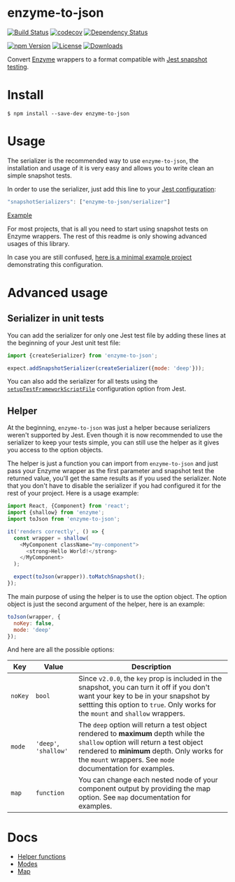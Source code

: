 # enzyme-to-json
[![Build Status](https://img.shields.io/travis/adriantoine/enzyme-to-json.svg?branch=master&style=flat-square)](https://travis-ci.org/adriantoine/enzyme-to-json)
[![codecov](https://img.shields.io/codecov/c/github/adriantoine/enzyme-to-json.svg?style=flat-square)](https://codecov.io/gh/adriantoine/enzyme-to-json)
[![Dependency Status](https://img.shields.io/gemnasium/adriantoine/enzyme-to-json.svg?style=flat-square)](https://gemnasium.com/github.com/adriantoine/enzyme-to-json)

[![npm Version](https://img.shields.io/npm/v/enzyme-to-json.svg?style=flat-square)](https://www.npmjs.com/package/enzyme-to-json)
[![License](https://img.shields.io/npm/l/enzyme-to-json.svg?style=flat-square)](https://www.npmjs.com/package/enzyme-to-json)
[![Downloads](https://img.shields.io/npm/dm/enzyme-to-json.svg?style=flat-square)](https://npm-stat.com/charts.html?package=enzyme-to-json)

Convert [Enzyme](http://airbnb.io/enzyme/) wrappers to a format compatible with [Jest snapshot testing](https://facebook.github.io/jest/docs/tutorial-react.html#snapshot-testing).

# Install
```console
$ npm install --save-dev enzyme-to-json
```

# Usage

The serializer is the recommended way to use `enzyme-to-json`, the installation and usage of it is very easy and allows you to write clean an simple snapshot tests.

In order to use the serializer, just add this line to your [Jest configuration](https://facebook.github.io/jest/docs/en/configuration.html):

```js
"snapshotSerializers": ["enzyme-to-json/serializer"]
```

[Example](https://github.com/adriantoine/enzyme-to-json-v3-testing/blob/master/package.json#L25-L29)

For most projects, that is all you need to start using snapshot tests on Enzyme wrappers. The rest of this readme is only showing advanced usages of this library.

In case you are still confused, [here is a minimal example project](https://github.com/adriantoine/enzyme-to-json-v3-testing) demonstrating this configuration.

# Advanced usage

## Serializer in unit tests

You can add the serializer for only one Jest test file by adding these lines at the beginning of your Jest unit test file:

```js
import {createSerializer} from 'enzyme-to-json';

expect.addSnapshotSerializer(createSerializer({mode: 'deep'}));
```

You can also add the serializer for all tests using the [`setupTestFrameworkScriptFile`](https://facebook.github.io/jest/docs/en/configuration.html#setuptestframeworkscriptfile-string) configuration option from Jest.

## Helper

At the beginning, `enzyme-to-json` was just a helper because serializers weren't supported by Jest. Even though it is now recommended to use the serializer to keep your tests simple, you can still use the helper as it gives you access to the option objects.

The helper is just a function you can import from `enzyme-to-json` and just pass your Enzyme wrapper as the first parameter and snapshot test the returned value, you'll get the same results as if you used the serializer. Note that you don't have to disable the serializer if you had configured it for the rest of your project. Here is a usage example:

```js
import React, {Component} from 'react';
import {shallow} from 'enzyme';
import toJson from 'enzyme-to-json';

it('renders correctly', () => {
  const wrapper = shallow(
    <MyComponent className="my-component">
      <strong>Hello World!</strong>
    </MyComponent>
  );

  expect(toJson(wrapper)).toMatchSnapshot();
});
```

The main purpose of using the helper is to use the option object. The option object is just the second argument of the helper, here is an example:

```js
toJson(wrapper, {
  noKey: false,
  mode: 'deep'
});
```

And here are all the possible options:

| Key | Value | Description |
| --- | ----- | ----------- |
| `noKey` | `bool` | Since `v2.0.0`, the `key` prop is included in the snapshot, you can turn it off if you don't want your key to be in your snapshot by settting this option to `true`. Only works for the `mount` and `shallow` wrappers. |
| `mode` | `'deep'`, `'shallow'` | The `deep` option will return a test object rendered to **maximum** depth while the `shallow` option will return a test object rendered to **minimum** depth. Only works for the `mount` wrappers. See `mode` documentation for examples. |
| `map` | `function` | You can change each nested node of your component output by providing the map option. See `map` documentation for examples. |

# Docs

- [Helper functions](/docs/helper-functions.md)
- [Modes](/docs/modes.md)
- [Map](/docs/map.md)
